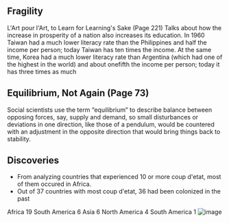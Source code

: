 ##  Fragility
L'Art pour l'Art, to Learn for Learning's Sake (Page 221)
Talks about how the increase in prosperity of a nation also increases its education.
In 1960 Taiwan had a much lower literacy rate than the Philippines and half the income per person;
today Taiwan has ten times the income. At the same time, Korea had a much lower
literacy rate than Argentina (which had one of the highest in the world) and about onefifth the income per person; today it has three times as much

##  Equilibrium, Not Again (Page 73)
Social scientists use the term “equilibrium” to describe balance between opposing
forces, say, supply and demand, so small disturbances or deviations in one direction,
like those of a pendulum, would be countered with an adjustment in the opposite
direction that would bring things back to stability. 

## Discoveries
* From analyzing countries that experienced 10 or more coup d'etat, most of them occured in Africa.
* Out of 37 countries with most coup d'etat, 36 had been colonized in the past
 
Africa	19
South America	6
Asia	6
North America	4
South America 	1
![image](https://user-images.githubusercontent.com/31752682/198355100-11c837b5-3dbf-4d2d-b4ba-d2371446f5cc.png)

